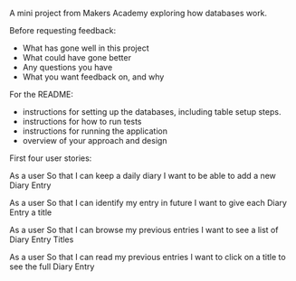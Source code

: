 A mini project from Makers Academy exploring how databases work.

Before requesting feedback:
- What has gone well in this project
- What could have gone better
- Any questions you have
- What you want feedback on, and why

For the README:
- instructions for setting up the databases, including table setup steps.
- instructions for how to run tests
- instructions for running the application
- overview of your approach and design

First four user stories:

As a user
So that I can keep a daily diary
I want to be able to add a new Diary Entry

As a user
So that I can identify my entry in future
I want to give each Diary Entry a title

As a user
So that I can browse my previous entries
I want to see a list of Diary Entry Titles

As a user
So that I can read my previous entries
I want to click on a title to see the full Diary Entry
